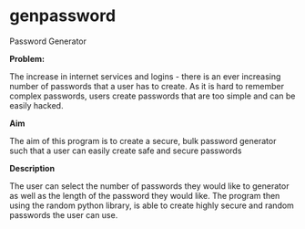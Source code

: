 # genpassword
Password Generator

**Problem:**

The increase in internet services and logins - there is an ever increasing number of passwords that a user has to create. As it is hard to remember complex passwords, users create passwords that are too simple and can be easily hacked.

**Aim**

The aim of this program is to create a secure, bulk password generator such that a user can easily create safe and secure passwords


**Description**

The user can select the number of passwords they would like to generator as well as the length of the password they would like. The program then using the random python library, is able to create highly secure and random passwords the user can use. 

